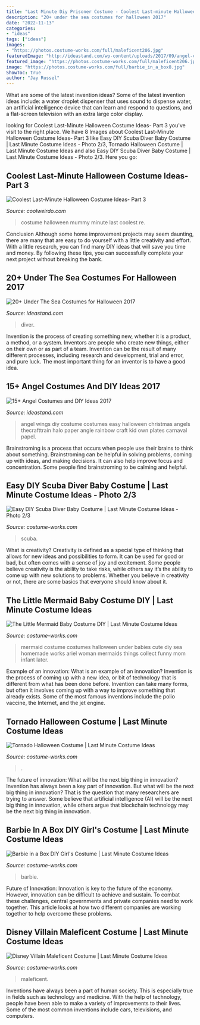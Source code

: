 ```yaml
---
title: "Last Minute Diy Prisoner Costume - Coolest Last-minute Halloween Costume Ideas- Part 3"
description: "20+ under the sea costumes for halloween 2017"
date: "2022-11-13"
categories:
- "ideas"
tags: ["ideas"]
images:
- "https://photos.costume-works.com/full/maleficent206.jpg"
featuredImage: "http://ideastand.com/wp-content/uploads/2017/09/angel-costume-diy/5-angel-costume-diy-ideas-tutorials.jpg"
featured_image: "https://photos.costume-works.com/full/maleficent206.jpg"
image: "https://photos.costume-works.com/full/barbie_in_a_box8.jpg"
ShowToc: true
author: "Jay Russel"
---
```



What are some of the latest invention ideas?
Some of the latest invention ideas include: a water droplet dispenser that uses sound to dispense water, an artificial intelligence device that can learn and respond to questions, and a flat-screen television with an extra large color display.

	

		
looking for Coolest Last-Minute Halloween Costume Ideas- Part 3 you've visit to the right place. We have 8 Images about Coolest Last-Minute Halloween Costume Ideas- Part 3 like Easy DIY Scuba Diver Baby Costume | Last Minute Costume Ideas - Photo 2/3, Tornado Halloween Costume | Last Minute Costume Ideas and also Easy DIY Scuba Diver Baby Costume | Last Minute Costume Ideas - Photo 2/3. Here you go:
		
    
## Coolest Last-Minute Halloween Costume Ideas- Part 3

<img loading=lazy src="https://www.coolweirdo.com/wp-content/uploads/2014/10/mummy-halloween-costume.jpg" onerror="this.onerror=null;this.src='https://tse3.mm.bing.net/th?id=OIP.UFECPJIO8IZwjAaTei8H2QHaJ3&amp;pid=15.1';" alt="Coolest Last-Minute Halloween Costume Ideas- Part 3">

_Source: coolweirdo.com_

>costume halloween mummy minute last coolest re. 

	

Conclusion
Although some home improvement projects may seem daunting, there are many that are easy to do yourself with a little creativity and effort. With a little research, you can find many DIY ideas that will save you time and money. By following these tips, you can successfully complete your next project without breaking the bank.

    
## 20+ Under The Sea Costumes For Halloween 2017

<img loading=lazy src="https://ideastand.com/wp-content/uploads/2017/09/sea-costume-diy/10-under-the-sea-costumes-costume-diy.jpg" onerror="this.onerror=null;this.src='https://tse1.mm.bing.net/th?id=OIP.YdoLEkvVdULHs1CExL4A_wHaLJ&amp;pid=15.1';" alt="20+ Under The Sea Costumes for Halloween 2017">

_Source: ideastand.com_

>diver. 

	

Invention is the process of creating something new, whether it is a product, a method, or a system. Inventors are people who create new things, either on their own or as part of a team. Invention can be the result of many different processes, including research and development, trial and error, and pure luck. The most important thing for an inventor is to have a good idea.

    
## 15+ Angel Costumes And DIY Ideas 2017

<img loading=lazy src="http://ideastand.com/wp-content/uploads/2017/09/angel-costume-diy/5-angel-costume-diy-ideas-tutorials.jpg" onerror="this.onerror=null;this.src='https://tse1.mm.bing.net/th?id=OIP.hS6mH0iMv29mSLNcbWhFcgHaMW&amp;pid=15.1';" alt="15+ Angel Costumes and DIY Ideas 2017">

_Source: ideastand.com_

>angel wings diy costume costumes easy halloween christmas angels thecrafttrain halo paper angle rainbow craft kid own plates carnaval papel. 

	

Brainstroming is a process that occurs when people use their brains to think about something. Brainstroming can be helpful in solving problems, coming up with ideas, and making decisions. It can also help improve focus and concentration. Some people find brainstroming to be calming and helpful.

    
## Easy DIY Scuba Diver Baby Costume | Last Minute Costume Ideas - Photo 2/3

<img loading=lazy src="https://photos.costume-works.com/full/scuba_diver16.jpg" onerror="this.onerror=null;this.src='https://tse1.mm.bing.net/th?id=OIP.ro0T7jtM4MTjJGwMCjyAhQHaNK&amp;pid=15.1';" alt="Easy DIY Scuba Diver Baby Costume | Last Minute Costume Ideas - Photo 2/3">

_Source: costume-works.com_

>scuba. 

	

What is creativity?
Creativity is defined as a special type of thinking that allows for new ideas and possibilities to form. It can be used for good or bad, but often comes with a sense of joy and excitement. Some people believe creativity is the ability to take risks, while others say it’s the ability to come up with new solutions to problems. Whether you believe in creativity or not, there are some basics that everyone should know about it.

    
## The Little Mermaid Baby Costume DIY | Last Minute Costume Ideas

<img loading=lazy src="https://photos.costume-works.com/full/the_little_mermaid7.jpg" onerror="this.onerror=null;this.src='https://tse4.mm.bing.net/th?id=OIP.S-49Jr89RQUphx-28GKGFQHaK7&amp;pid=15.1';" alt="The Little Mermaid Baby Costume DIY | Last Minute Costume Ideas">

_Source: costume-works.com_

>mermaid costume costumes halloween under babies cute diy sea homemade works ariel woman mermaids things collect funny mom infant later. 

	

Example of an innovation: What is an example of an innovation?
Invention is the process of coming up with a new idea, or bit of technology that is different from what has been done before. Invention can take many forms, but often it involves coming up with a way to improve something that already exists. Some of the most famous inventions include the polio vaccine, the Internet, and the jet engine.

    
## Tornado Halloween Costume | Last Minute Costume Ideas

<img loading=lazy src="https://photos.costume-works.com/full/tornado3.jpg" onerror="this.onerror=null;this.src='https://tse2.mm.bing.net/th?id=OIP.b6kqCQ2VS2BBUko5tNi70gHaMs&amp;pid=15.1';" alt="Tornado Halloween Costume | Last Minute Costume Ideas">

_Source: costume-works.com_

>. 

	

The future of innovation: What will be the next big thing in innovation?
Invention has always been a key part of innovation. But what will be the next big thing in innovation? That is the question that many researchers are trying to answer. Some believe that artificial intelligence (AI) will be the next big thing in innovation, while others argue that blockchain technology may be the next big thing in innovation.

    
## Barbie In A Box DIY Girl&#039;s Costume | Last Minute Costume Ideas

<img loading=lazy src="https://photos.costume-works.com/full/barbie_in_a_box8.jpg" onerror="this.onerror=null;this.src='https://tse3.mm.bing.net/th?id=OIP.L8o5yQ2r7i5Z7FFsvpUlEgHaKy&amp;pid=15.1';" alt="Barbie in a Box DIY Girl&#039;s Costume | Last Minute Costume Ideas">

_Source: costume-works.com_

>barbie. 

	

Future of Innovation:
Innovation is key to the future of the economy. However, innovation can be difficult to achieve and sustain. To combat these challenges, central governments and private companies need to work together. This article looks at how two different companies are working together to help overcome these problems.

    
## Disney Villain Maleficent Costume | Last Minute Costume Ideas

<img loading=lazy src="https://photos.costume-works.com/full/maleficent206.jpg" onerror="this.onerror=null;this.src='https://tse1.mm.bing.net/th?id=OIP.7UjfFhh9owxmGZPNwo7G9gHaMp&amp;pid=15.1';" alt="Disney Villain Maleficent Costume | Last Minute Costume Ideas">

_Source: costume-works.com_

>maleficent. 

	

Inventions have always been a part of human society. This is especially true in fields such as technology and medicine. With the help of technology, people have been able to make a variety of improvements to their lives. Some of the most common inventions include cars, televisions, and computers.

